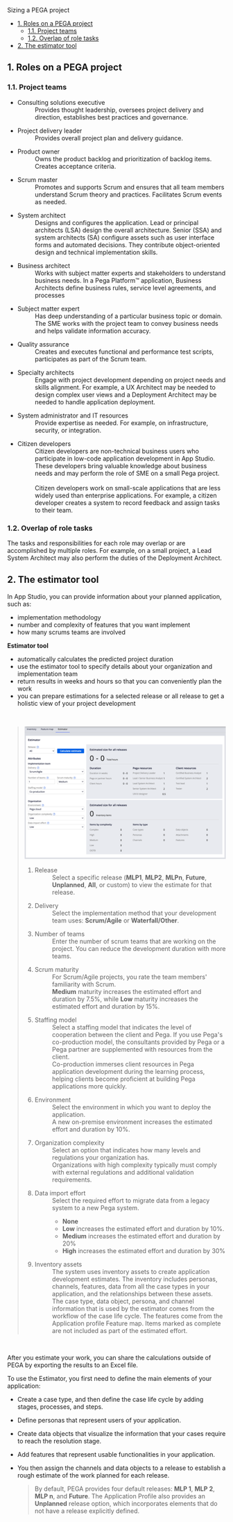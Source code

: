 Sizing a PEGA project

- [1. Roles on a PEGA project](#1-roles-on-a-pega-project)
    - [1.1. Project teams](#11-project-teams)
    - [1.2. Overlap of role tasks](#12-overlap-of-role-tasks)
- [2. The estimator tool](#2-the-estimator-tool)

## 1. Roles on a PEGA project

### 1.1. Project teams

- <dl><dt>Consulting solutions executive</dt>
    <dd>Provides thought leadership, oversees project delivery and direction, establishes best practices and governance.</dd></dl>
- <dl><dt>Project delivery leader</dt>
    <dd>Provides overall project plan and delivery guidance.</dd></dl>
- <dl><dt>Product owner</dt>
    <dd>Owns the product backlog and prioritization of backlog items. Creates acceptance criteria.</dd></dl>
- <dl><dt>Scrum master</dt>
    <dd>Promotes and supports Scrum and ensures that all team members understand Scrum theory and practices. Facilitates Scrum events as needed.</dd></dl>
- <dl><dt>System architect</dt>
    <dd>Designs and configures the application. Lead or principal architects (LSA) design the overall architecture. Senior (SSA) and system architects (SA) configure assets such as user interface forms and automated decisions. They contribute object-oriented design and technical implementation skills.</dd></dl>
- <dl><dt>Business architect</dt>
    <dd>Works with subject matter experts and stakeholders to understand business needs. In a Pega Platform™ application, Business Architects define business rules, service level agreements, and processes</dd></dl>
- <dl><dt>Subject matter expert</dt>
    <dd>Has deep understanding of a particular business topic or domain. The SME works with the project team to convey business needs and helps validate information accuracy.</dd></dl>
- <dl><dt>Quality assurance</dt>
    <dd>Creates and executes functional and performance test scripts, participates as part of the Scrum team.</dd></dl>
- <dl><dt>Specialty architects</dt>
    <dd>Engage with project development depending on project needs and skills alignment. For example, a UX Architect may be needed to design complex user views and a Deployment Architect may be needed to handle application deployment.</dd></dl>
- <dl><dt>System administrator and IT resources</dt>
    <dd>Provide expertise as needed. For example, on infrastructure, security, or integration.</dd></dl>
- <dl><dt>Citizen developers</dt>
    <dd>Citizen developers are non-technical business users who participate in low-code application development in App Studio. These developers bring valuable knowledge about business needs and may perform the role of SME on a small Pega project.
    <br><br>
    Citizen developers work on small-scale applications that are less widely used than enterprise applications. For example, a citizen developer creates a system to record feedback and assign tasks to their team.</dd></dl>

### 1.2. Overlap of role tasks

The tasks and responsibilities for each role may overlap or are accomplished by multiple roles. For example, on a small project, a Lead System Architect may also perform the duties of the Deployment Architect.

## 2. The estimator tool

In App Studio, you can provide information about your planned application, such as:

- implementation methodology
- number and complexity of features that you want implement
- how many scrums teams are involved

**Estimator tool**

- automatically calculates the predicted project duration
- use the estimator tool to specify details about your organization and implementation team
- return results in weeks and hours so that you can conveniently plan the work
- you can prepare estimations for a selected release or all release to get a holistic view of your project development

<br>

> ![estimator tool](../resouces/../resources/estimator-tool.png)
> 
> 1. <dl><dt>Release</dt>
>     <dd>Select a specific release (<strong>MLP1</strong>, <strong>MLP2</strong>, <strong>MLPn</strong>, <strong>Future</strong>, <strong>Unplanned</strong>, <strong>All</strong>, or custom) to view the estimate for that release.</dd></dl>
> 2. <dl><dt>Delivery</dt>
>     <dd>Select the implementation method that your development team uses: <strong>Scrum/Agile</strong> or <strong>Waterfall/Other</strong>.</dd></dl>
> 3. <dl><dt>Number of teams</dt>
>     <dd>Enter the number of scrum teams that are working on the project. You can reduce the development duration with more teams.</dd></dl>
> 4. <dl><dt>Scrum maturity</dt>
>     <dd>For Scrum/Agile projects, you rate the team members' familiarity with Scrum.</dd>
>     <dd><strong>Medium</strong> maturity increases the estimated effort and duration by 7.5%, while <strong>Low</strong> maturity increases the estimated effort and duration by 15%.</dd></dl>
> 5. <dl><dt>Staffing model</dt>
>     <dd>Select a staffing model that indicates the level of cooperation between the client and Pega. If you use Pega's co-production model, the consultants provided by Pega or a Pega partner are supplemented with resources from the client.</dd>
>     <dd>Co-production immerses client resources in Pega application development during the learning process, helping clients become proficient at building Pega applications more quickly.</dd></dl>
> 6. <dl><dt>Environment</dt>
>     <dd>Select the environment in which you want to deploy the application.</dd>
>     <dd>A new on-premise environment increases the estimated effort and duration by 10%.</dd></dl>
> 7. <dl><dt>Organization complexity</dt>
>     <dd>Select an option that indicates how many levels and regulations your organization has.</dd>
>     <dd>Organizations with high complexity typically must comply with external regulations and additional validation requirements.</dd></dl>
> 8. <dl><dt>Data import effort</dt>
>     <dd>Select the required effort to migrate data from a legacy system to a new Pega system.</dd>
>     <dd><ul>
>     <li><strong>None</strong></li>
>     <li><strong>Low</strong> increases the estimated effort and duration by 10%.</li>
>     <li><strong>Medium</strong> increases the estimated effort and duration by 20%</li>
>     <li><strong>High</strong> increases the estimated effort and duration by 30%</li>
>     </ul></dd></dl>
> 9. <dl><dt>Inventory assets</dt>
>     <dd>The system uses inventory assets to create application development estimates. The inventory includes personas, channels, features, data from all the case types in your application, and the relationships between these assets.</dd>
>     <dd>The case type, data object, persona, and channel information that is used by the estimator comes from the workflow of the case life cycle. The features come from the Application profile Feature map. Items marked as complete are not included as part of the estimated effort.</dd></dl>

<br>

After you estimate your work, you can share the calculations outside of PEGA by exporting the results to an Excel file.

To use the Estimator, you first need to define the main elements of your application: 

- Create a case type, and then define the case life cycle by adding stages, processes, and steps.
- Define personas that represent users of your application.
- Create data objects that visualize the information that your cases require to reach the resolution stage.
- Add features that represent usable functionalities in your application.
- You then assign the channels and data objects to a release to establish a rough estimate of the work planned for each release.

    > By default, PEGA provides four default releases: **MLP 1**, **MLP 2**, **MLP n**, and **Future**. The Application Profile also provides an **Unplanned** release option, which incorporates elements that do not have a release explicitly defined.
